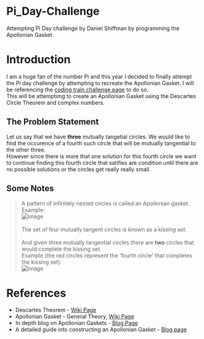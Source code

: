 # Pi_Day-Challenge
Attempting Pi Day challenge by Daniel Shiffman by programming the Apollonian Gasket

# Introduction
I am a huge fan of the number Pi and this year I decided to finally attempt the Pi day challenge by attempting to recreate the Apollonian Gasket.
I will be referencing the [coding train challenge page](https://thecodingtrain.com/challenges/182-apollonian-gasket) to do so.
<br>
This will be attemptimg to create an Apollonian Gasket using the Descartes Circle Theorem and complex numbers.
<br>

## The Problem Statement
Let us say that we have <b>three</b> mutually tangetial circles. We would like to find the occurence of a fourth such circle that will be mutually tangential to the other three. <br>
However since there is more that one solution for this fourth circle we want to continue finding this fourth circle that satifies are condition until there are no possible solutions or the circles get really really small. <br>

## Some Notes
> A  pattern of infinitely nested circles is called an Apollonian gasket. <br>
Example:<br>
![image](https://github.com/DoesDevStuff/PI_Day-Challenge/assets/74312830/d56fbbf9-0cfd-4000-9232-ff7ceacc58fc)
> <br><br>The set of four mutually tangent circles is known as a <i>kissing set</i>.
> <br><br>And given three mutually tangential circles there are <b>two</b> circles that would complete the kissing set. <br>
Example (the red circles represent the 'fourth circle' that completes the kissing set).<br>
![image](https://github.com/DoesDevStuff/PI_Day-Challenge/assets/74312830/07e46da0-07b7-4f79-8eea-5f4119280591)

# References
- Descartes Theorem - [Wiki Page](https://en.wikipedia.org/wiki/Descartes%27_theorem)
- Apollonian Gasket - General Theory, [Wiki Page](https://en.wikipedia.org/wiki/Apollonian_gasket)
- In depth blog on Apollonian Gaskets - [Blog Page](https://www.americanscientist.org/article/a-tisket-a-tasket-an-apollonian-gasket)
- A detailed guide into constructing an Apollonian Gasket - [Blog page](https://mathlesstraveled.com/2016/04/27/apollonian-gaskets/)
